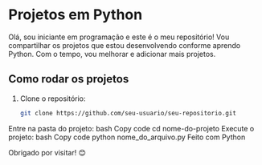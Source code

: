 # Projetos em Python

Olá, sou iniciante em programação e este é o meu repositório! Vou compartilhar os projetos que estou desenvolvendo conforme aprendo Python. Com o tempo, vou melhorar e adicionar mais projetos.

## Como rodar os projetos

1. Clone o repositório:
   ```bash
   git clone https://github.com/seu-usuario/seu-repositorio.git
Entre na pasta do projeto:
bash
Copy code
cd nome-do-projeto
Execute o projeto:
bash
Copy code
python nome_do_arquivo.py
Feito com Python


Obrigado por visitar! :blush:
